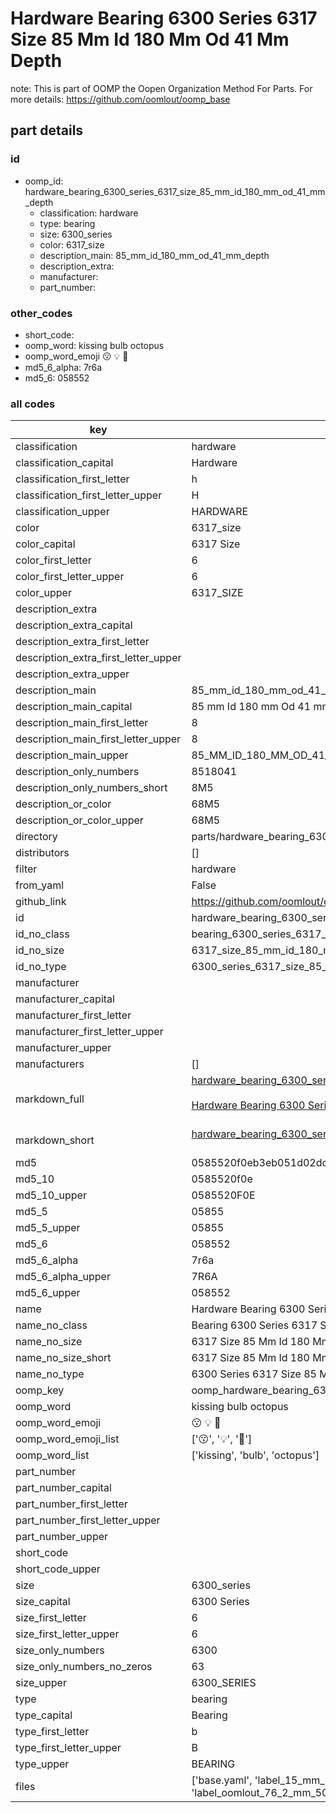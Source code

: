 # Hardware Bearing 6300 Series 6317 Size 85 Mm Id 180 Mm Od 41 Mm Depth  

note: This is part of OOMP the Oopen Organization Method For Parts. For more details: https://github.com/oomlout/oomp_base

##  part details





### id
* oomp_id: hardware_bearing_6300_series_6317_size_85_mm_id_180_mm_od_41_mm_depth
  * classification: hardware
  * type: bearing
  * size: 6300_series
  * color: 6317_size
  * description_main: 85_mm_id_180_mm_od_41_mm_depth
  * description_extra: 
  * manufacturer: 
  * part_number: 

### other_codes
* short_code: 
* oomp_word: kissing bulb octopus
* oomp_word_emoji :kissing: :bulb: :octopus:
* md5_6_alpha: 7r6a
* md5_6: 058552

### all codes 
| key | value |  
| --- | --- |  
| classification | hardware |  
| classification_capital | Hardware |  
| classification_first_letter | h |  
| classification_first_letter_upper | H |  
| classification_upper | HARDWARE |  
| color | 6317_size |  
| color_capital | 6317 Size |  
| color_first_letter | 6 |  
| color_first_letter_upper | 6 |  
| color_upper | 6317_SIZE |  
| description_extra |  |  
| description_extra_capital |  |  
| description_extra_first_letter |  |  
| description_extra_first_letter_upper |  |  
| description_extra_upper |  |  
| description_main | 85_mm_id_180_mm_od_41_mm_depth |  
| description_main_capital | 85 mm Id 180 mm Od 41 mm Depth |  
| description_main_first_letter | 8 |  
| description_main_first_letter_upper | 8 |  
| description_main_upper | 85_MM_ID_180_MM_OD_41_MM_DEPTH |  
| description_only_numbers | 8518041 |  
| description_only_numbers_short | 8M5 |  
| description_or_color | 68M5 |  
| description_or_color_upper | 68M5 |  
| directory | parts/hardware_bearing_6300_series_6317_size_85_mm_id_180_mm_od_41_mm_depth |  
| distributors | [] |  
| filter | hardware |  
| from_yaml | False |  
| github_link | https://github.com/oomlout/oomlout_oomp_part_src/tree/main/parts/hardware_bearing_6300_series_6317_size_85_mm_id_180_mm_od_41_mm_depth/working |  
| id | hardware_bearing_6300_series_6317_size_85_mm_id_180_mm_od_41_mm_depth |  
| id_no_class | bearing_6300_series_6317_size_85_mm_id_180_mm_od_41_mm_depth |  
| id_no_size | 6317_size_85_mm_id_180_mm_od_41_mm_depth |  
| id_no_type | 6300_series_6317_size_85_mm_id_180_mm_od_41_mm_depth |  
| manufacturer |  |  
| manufacturer_capital |  |  
| manufacturer_first_letter |  |  
| manufacturer_first_letter_upper |  |  
| manufacturer_upper |  |  
| manufacturers | [] |  
| markdown_full | [hardware_bearing_6300_series_6317_size_85_mm_id_180_mm_od_41_mm_depth](https://github.com/oomlout/oomlout_oomp_part_src/tree/main/parts/hardware_bearing_6300_series_6317_size_85_mm_id_180_mm_od_41_mm_depth/working)<br>[](https://github.com/oomlout/oomlout_oomp_part_src/tree/main/parts/hardware_bearing_6300_series_6317_size_85_mm_id_180_mm_od_41_mm_depth/working)<br>[Hardware Bearing 6300 Series 6317 Size 85 Mm Id 180 Mm Od 41 Mm Depth](https://github.com/oomlout/oomlout_oomp_part_src/tree/main/parts/hardware_bearing_6300_series_6317_size_85_mm_id_180_mm_od_41_mm_depth/working)<br><br> |  
| markdown_short | [hardware_bearing_6300_series_6317_size_85_mm_id_180_mm_od_41_mm_depth](https://github.com/oomlout/oomlout_oomp_part_src/tree/main/parts/hardware_bearing_6300_series_6317_size_85_mm_id_180_mm_od_41_mm_depth/working)<br><br> |  
| md5 | 0585520f0eb3eb051d02dc4b3212041e |  
| md5_10 | 0585520f0e |  
| md5_10_upper | 0585520F0E |  
| md5_5 | 05855 |  
| md5_5_upper | 05855 |  
| md5_6 | 058552 |  
| md5_6_alpha | 7r6a |  
| md5_6_alpha_upper | 7R6A |  
| md5_6_upper | 058552 |  
| name | Hardware Bearing 6300 Series 6317 Size 85 Mm Id 180 Mm Od 41 Mm Depth |  
| name_no_class | Bearing 6300 Series 6317 Size 85 Mm Id 180 Mm Od 41 Mm Depth |  
| name_no_size | 6317 Size 85 Mm Id 180 Mm Od 41 Mm Depth |  
| name_no_size_short | 6317 Size 85 Mm Id 180 Mm Od 41 Mm Depth |  
| name_no_type | 6300 Series 6317 Size 85 Mm Id 180 Mm Od 41 Mm Depth |  
| oomp_key | oomp_hardware_bearing_6300_series_6317_size_85_mm_id_180_mm_od_41_mm_depth |  
| oomp_word | kissing bulb octopus |  
| oomp_word_emoji | :kissing: :bulb: :octopus: |  
| oomp_word_emoji_list | [':kissing:', ':bulb:', ':octopus:'] |  
| oomp_word_list | ['kissing', 'bulb', 'octopus'] |  
| part_number |  |  
| part_number_capital |  |  
| part_number_first_letter |  |  
| part_number_first_letter_upper |  |  
| part_number_upper |  |  
| short_code |  |  
| short_code_upper |  |  
| size | 6300_series |  
| size_capital | 6300 Series |  
| size_first_letter | 6 |  
| size_first_letter_upper | 6 |  
| size_only_numbers | 6300 |  
| size_only_numbers_no_zeros | 63 |  
| size_upper | 6300_SERIES |  
| type | bearing |  
| type_capital | Bearing |  
| type_first_letter | b |  
| type_first_letter_upper | B |  
| type_upper | BEARING |  
| files | ['base.yaml', 'label_15_mm_30_mm.pdf', 'label_15_mm_30_mm.svg', 'label_76_2_mm_50_8_mm.pdf', 'label_76_2_mm_50_8_mm.svg', 'label_oomlout_76_2_mm_50_8_mm.pdf', 'label_oomlout_76_2_mm_50_8_mm.svg', 'readme.md', 'working.json', 'working.yaml'] |  
